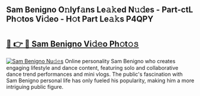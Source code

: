 ## Sam Benigno O𝚗lyf𝚊ns Le𝚊𝚔ed N𝚞𝚍es - Part-ctL Ph𝚘tos Vi𝚍eo - H𝚘t Part Le𝚊𝚔s P4QPY

# <h2><a href="http://hf91ep.feru.top/?c=Sam+Benigno">🔗 👉 🔴 Sam Benigno Vi𝚍𝚎o Ph𝚘t𝚘𝚜</a></h2>

[![Sam Benigno Nu𝚍𝚎s](https://i.imgur.com/0TWrTi3.gif)](http://hf91ep.feru.top/?c=Sam+Benigno)
Online personality Sam Benigno who creates engaging lifestyle and dance content, featuring solo and collaborative dance trend performances and mini vlogs. The public's fascination with Sam Benigno personal life has only fueled his popularity, making him a more intriguing public figure. 
